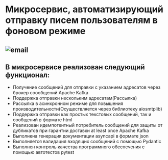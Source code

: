 # Микросервис, автоматизирующий отправку писем пользователям в фоновом режиме
![](https://avatars.mds.yandex.net/i?id=c3e64d0d18837b45ff8cdf158478d38a_l-5317911-images-thumbs&n=13 "email")
---
## В микросервисе реализован следующий функционал:
* Получение сообщений для отправки с указанием адресатов через брокер соообщений Apache Kafka
* Поддержка отправки нескольким адресатам(Рассылка)
* Рассылка в асинхронном режиме для повышения производительности(Осуществляется через библиотеку aiosmtplib)
* Поддержка отправки как простых текстовых сообщений, так и сообщений в формате html
* Реализован идемпотентный потребитель сообщений для защиты от дубликатов при гарантии доставки at least once Apache Kafka
* Выполнена генерация документации asyncapi в формате json
* Выполняется валидация входящих сообщений с помощью Pydantic 
* Выполнен контроль качества программного обеспечения с помощью автотестов pytest